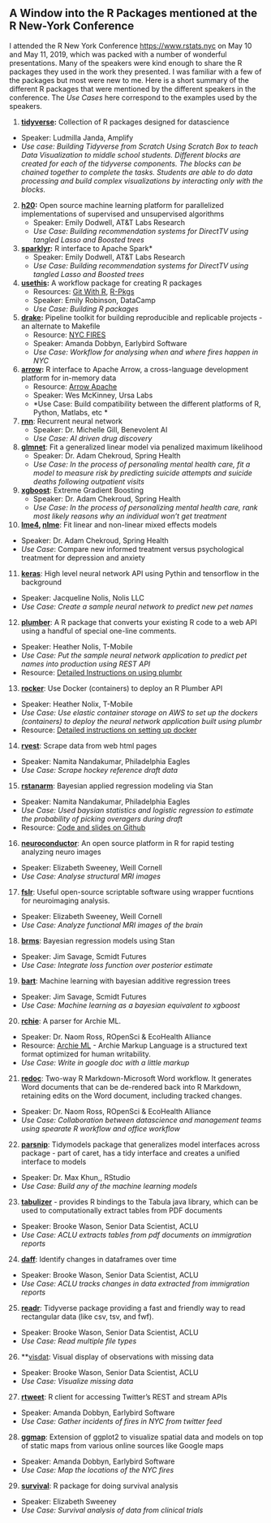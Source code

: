 ##  A Window into the R Packages mentioned at the R New-York Conference 

I attended the R New York Conference https://www.rstats.nyc on May 10 and May 11, 2019, which was packed with a number of wonderful presentations. Many of the speakers were kind enough to share the R packages they used in the work they presented. I was familiar with a few of the packages but most were new to me. Here is a short summary of the different R packages that were mentioned by the different speakers in the conference. The *Use Cases* here correspond to the examples used by the speakers. 

1.	**[tidyverse](https://www.tidyverse.org):** Collection of R packages designed for datascience
   * Speaker: Ludmilla Janda, Amplify
   * *Use case: Building Tidyverse from Scratch Using Scratch Box to teach Data Visualization to middle school students. Different blocks are created for each of the tidyverse components. The blocks can be chained together to complete the tasks. Students are able to do data processing and build complex visualizations by interacting only with the blocks.*
2. **[h20](https://cran.r-project.org/web/packages/h2o/h2o.pdf):** Open source machine learning platform for parallelized implementations of supervised and unsupervised algorithms
   * Speaker: Emily Dodwell, AT&T Labs Research
   * *Use Case: Building recommendation systems for DirectTV using tangled Lasso and Boosted trees*
3. **[sparklyr](https://spark.rstudio.com):** R interface to Apache Spark* 
   * Speaker: Emily Dodwell, AT&T Labs Research
   * *Use Case: Building recommendation systems for DirectTV using tangled Lasso and Boosted trees*
4. **[usethis](https://www.tidyverse.org/articles/2018/02/usethis-1-3-0/):** A workflow package for creating R packages
   * Resources: [Git With R](https://happygitwithr.com), [R-Pkgs](https://r-pks.org)
   * Speaker: Emily Robinson, DataCamp
   * *Use Case: Building R packages*
5. **[drake](https://ropenscilabs.github.io/drake-manual/index.html):**  Pipeline toolkit for building reproducible and replicable projects - an alternate to Makefile
   * Resource: [NYC FIRES](https://github.com/aedobbyn/nyc-fires)
   * Speaker: Amanda Dobbyn, Earlybird Software
   * *Use Case: Workflow for analysing when and where fires happen in NYC*
6. **[arrow](https://spark.rstudio.com/guides/arrow/):** R interface to Apache Arrow, a cross-language development platform for in-memory data
   * Resource: [Arrow Apache](https://arrow.apache.org)
   * Speaker: Wes McKinney, Ursa Labs
   * *Use Case: Build compatibility between the different platforms of R, Python, Matlabs, etc *
7. **[rnn](https://www.rdocumentation.org/packages/rnn/versions/0.8.1)**: Recurrent neural network
   * Speaker: Dr. Michelle Gill, Benevolent AI
   * *Use Case: AI driven drug discovery*
8. **[glmnet](https://web.stanford.edu/~hastie/glmnet/glmnet_alpha.html)**: Fit a generalized linear model via penalized maximum likelihood
   * Speaker: Dr. Adam Chekroud, Spring Health
   * *Use Case: In the process of personaling mental health care, fit a model to measure risk by predicting suicide attempts and suicide deaths following outpatient visits*
9. **[xgboost](https://xgboost.readthedocs.io/en/latest/R-package/xgboostPresentation.html)**: Extreme Gradient Boosting
   * Speaker: Dr. Adam Chekroud, Spring Health
   * *Use Case: In the process of personalizing mental health care, rank most likely reasons why an individual won’t get treatment*
10. **[lme4](https://cran.r-project.org/web/packages/lme4/lme4.pdf), [nlme](https://cran.r-project.org/web/packages/nlme/nlme.pdf)**: Fit linear and non-linear mixed effects models
   * Speaker: Dr. Adam Chekroud, Spring Health
   * *Use Case*: Compare new informed treatment versus psychological treatment for depression and anxiety
11. **[keras](https://keras.rstudio.com)**: High level neural network API using Pythin and tensorflow in the background
   * Speaker: Jacqueline Nolis, Nolis LLC
   * *Use Case: Create a sample neural network to predict new pet names*
12. **[plumber](https://www.rplumber.io)**: A R package that converts your existing R code to a web API using a handful of special one-line comments.
   * Speaker: Heather Nolis, T-Mobile
   * *Use Case: Put the sample neural network application to predict pet names into production using REST API*
   * Resource: [Detailed Instructions on using plumbr](https://medium.com/tmobile-tech/r-can-api-c184951a24a3)
13. **[rocker](https://hub.docker.com/_/r-base/)**: Use Docker (containers) to deploy an R Plumber API
  * Speaker: Heather Nolix, T-Mobile
  * *Use Case: Use elastic container storage on AWS to set up the dockers (containers) to deploy the neural network application built using plumbr*
  * Resource: [Detailed instructions on setting up docker](https://medium.com/tmobile-tech/using-docker-to-deploy-an-r-plumber-api-863ccf91516d)
14. **[rvest](https://cran.r-project.org/web/packages/rvest/rvest.pdf)**: Scrape data from web html pages
   * Speaker: Namita Nandakumar, Philadelphia Eagles
   * *Use Case: Scrape hockey reference draft data*
15. **[rstanarm](https://mc-stan.org/users/interfaces/rstanarm)**: Bayesian applied regression modeling via Stan
   * Speaker: Namita Nandakumar, Philadelphia Eagles
   * *Use Case: Used baysian statistics and logistic regression to estimate the probability of picking overagers during draft*
   * Resource: [Code and slides on Github](https://github.com/namitanandakumar/Draft-Analysis/tree/master/NYC%20R)
16. **[neuroconductor](https://neuroconductor.org)**: An open source platform in R for rapid testing analyzing neuro images
   * Speaker: Elizabeth Sweeney, Weill Cornell
   * *Use Case: Analyse structural MRI images*
17. **[fslr](https://cran.r-project.org/web/packages/fslr/fslr.pdf)**: Useful open-source scriptable software using wrapper fucntions for neuroimaging analysis.
   * Speaker: Elizabeth Sweeney, Weill Cornell
   * *Use Case: Analyze functional MRI images of the brain*
18. **[brms](https://cran.r-project.org/web/packages/brms/brms.pdf)**: Bayesian regression models using Stan
   * Speaker: Jim Savage, Scmidt Futures
   * *Use Case: Integrate loss function over posterior estimate*
19. **[bart](https://cran.r-project.org/web/packages/bartMachine/vignettes/bartMachine.pdf)**: Machine learning with bayesian additive regression trees
   * Speaker: Jim Savage, Scmidt Futures
   * *Use Case: Machine learning as a bayesian equivalent to xgboost*
20. **[rchie](https://cran.rstudio.com/web/packages/rchie/rchie.pdf)**: A parser for Archie ML. 
   * Speaker: Dr. Naom Ross, ROpenSci & EcoHealth Alliance
   * Resource: [Archie ML](http://archieml.org) - Archie Markup Language is a structured text format optimized for human writability.
   * *Use Case: Write in google doc with a little markup*
21. **[redoc](https://noamross.github.io/redoc/index.html)**: Two-way R Markdown-Microsoft Word workflow. It generates Word documents that can be de-rendered back into R Markdown, retaining edits on the Word document, including tracked changes.
   * Speaker: Dr. Naom Ross, ROpenSci & EcoHealth Alliance
   * *Use Case: Collaboration between datascience and management teams using spearate R workflow and office workflow*
22. **[parsnip](https://www.tidyverse.org/articles/2018/11/parsnip-0-0-1/)**: Tidymodels package that generalizes model interfaces across package - part of caret, has a tidy interface and creates a unified interface to models 
   * Speaker: Dr. Max Khun,, RStudio
   * *Use Case: Build any of the machine learning models*
23. **[tabulizer](https://cran.r-project.org/web/packages/tabulizer/vignettes/tabulizer.html)** - provides R bindings to the Tabula java library, which can be used to computationally extract tables from PDF documents
  * Speaker: Brooke Wason, Senior Data Scientist, ACLU
  * *Use Case: ACLU extracts tables from pdf documents on immigration reports*
24. **[daff](https://cran.r-project.org/web/packages/daff/daff.pdf)**: Identify changes in dataframes over time
  * Speaker: Brooke Wason, Senior Data Scientist, ACLU
  * *Use Case: ACLU tracks changes in data extracted from immigration reports*
25. **[readr](https://readr.tidyverse.org)**: Tidyverse package providing a fast and friendly way to read rectangular data (like csv, tsv, and fwf).
  * Speaker: Brooke Wason, Senior Data Scientist, ACLU
  * *Use Case: Read multiple file types*
26. **[visdat](https://cran.r-project.org/web/packages/visdat/vignettes/using_visdat.html): Visual display of observations
with missing data
  * Speaker: Brooke Wason, Senior Data Scientist, ACLU
  * *Use Case: Visualize missing data*
27. **[rtweet](https://rtweet.info/index.html)**: R client for accessing Twitter’s REST and stream APIs
  * Speaker: Amanda Dobbyn, Earlybird Software
  * *Use Case: Gather incidents of fires in NYC from twitter feed*
28. **[ggmap](https://cran.r-project.org/web/packages/ggmap/ggmap.pdf)**: Extension of ggplot2 to visualize spatial data and models on top of static maps from various online sources like Google maps
  * Speaker: Amanda Dobbyn, Earlybird Software
  * *Use Case: Map the locations of the NYC fires*
29. **[survival](https://cran.r-project.org/web/packages/survival/survival.pdf)**: R package for doing survival analysis
   * Speaker: Elizabeth Sweeney
   * *Use Case: Survival analysis of data from clinical trials*
